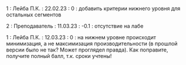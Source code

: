 1 : Лейба П.К. : 22.02.23 : 0 : добавить критерии нижнего уровня для остальных сегментов

2 : Преподаватель : 11.03.23 : -0.1 : отсутствие на лабе

1 : Лейба П.К. : 12.03.23 : 0 : на нижнем уровне происходит минимизация, а не максимизация производительности (в прошлой версии было не так? Может проглядел правда). Как поправите, получите полный балл, т.к. сроки учтены!

